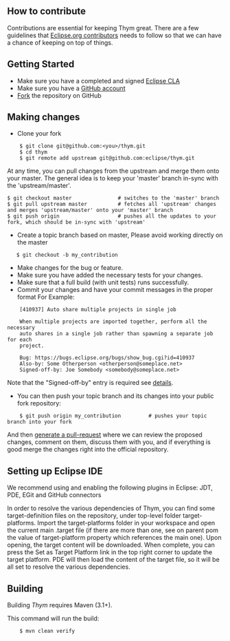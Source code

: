 ## How to contribute

Contributions are essential for keeping Thym great.
There are a few guidelines that [Eclipse.org contributors](https://www.eclipse.org/contribute/) needs 
to follow so that we can have a chance of keeping on
top of things.

## Getting Started

* Make sure you have a completed and signed [Eclipse CLA](https://www.eclipse.org/legal/CLA.php)
* Make sure you have a [GitHub account](https://github.com/signup/free)
* [Fork](http://help.github.com/forking/) the repository on GitHub


## Making changes

* Clone your fork
````
    $ git clone git@github.com:<you>/thym.git
    $ cd thym
    $ git remote add upstream git@github.com:eclipse/thym.git
````  
At any time, you can pull changes from the upstream and merge them onto your master.  The general idea is to keep your 'master' branch in-sync with the 'upstream/master'.

    $ git checkout master               # switches to the 'master' branch
    $ git pull upstream master          # fetches all 'upstream' changes and merges 'upstream/master' onto your 'master' branch
    $ git push origin                   # pushes all the updates to your fork, which should be in-sync with 'upstream'

   
* Create a topic branch based on master, Please avoid working directly on the master
````
   $ git checkout -b my_contribution
````
* Make changes for the bug or feature.
* Make sure you have added the necessary tests for your changes.
* Make sure that a full build (with unit tests) runs successfully. 
* Commit your changes and have your commit messages in the proper format
   For Example:
````
    [410937] Auto share multiple projects in single job
    
    When multiple projects are imported together, perform all the necessary
    auto shares in a single job rather than spawning a separate job for each
    project.
    
    Bug: https://bugs.eclipse.org/bugs/show_bug.cgi?id=410937
    Also-by: Some Otherperson <otherperson@someplace.net>
    Signed-off-by: Joe Somebody <somebody@someplace.net>
````
   Note that the "Signed-off-by" entry is required see [details](http://wiki.eclipse.org/Development_Resources/Contributing_via_Git).
* You can then push your topic branch and its changes into your public fork repository:
````
	$ git push origin my_contribution         # pushes your topic branch into your fork
````
And then [generate a pull-request](http://help.github.com/pull-requests/) where we can
review the proposed changes, comment on them, discuss them with you,
and if everything is good merge the changes right into the official repository.

## Setting up Eclipse IDE

We recommend using and enabling the following plugins in Eclipse: JDT, PDE, EGit and GitHub connectors

In order to resolve the various dependencies of Thym, you can find some target-definition files on the  repository, under top-level folder target-platforms. Import the target-platforms folder in your workspace and open the current main .target file (if there are more than one, see on parent pom the value of target-platform property which references the main one). Upon opening, the target content will be downloaded. When complete, you can press the Set as Target Platform link in the top right corner to update the target platform. PDE will then load the content of the target file, so it will be all set to resolve the various dependencies.

## Building 

Building _Thym_  requires Maven (3.1+). 

This command will run the build:
````
    $ mvn clean verify
````
